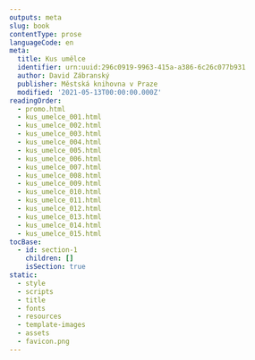 ```yaml
---
outputs: meta
slug: book
contentType: prose
languageCode: en
meta:
  title: Kus umělce
  identifier: urn:uuid:296c0919-9963-415a-a386-6c26c077b931
  author: David Zábranský
  publisher: Městská knihovna v Praze
  modified: '2021-05-13T00:00:00.000Z'
readingOrder:
  - promo.html
  - kus_umelce_001.html
  - kus_umelce_002.html
  - kus_umelce_003.html
  - kus_umelce_004.html
  - kus_umelce_005.html
  - kus_umelce_006.html
  - kus_umelce_007.html
  - kus_umelce_008.html
  - kus_umelce_009.html
  - kus_umelce_010.html
  - kus_umelce_011.html
  - kus_umelce_012.html
  - kus_umelce_013.html
  - kus_umelce_014.html
  - kus_umelce_015.html
tocBase:
  - id: section-1
    children: []
    isSection: true
static:
  - style
  - scripts
  - title
  - fonts
  - resources
  - template-images
  - assets
  - favicon.png
---
```

